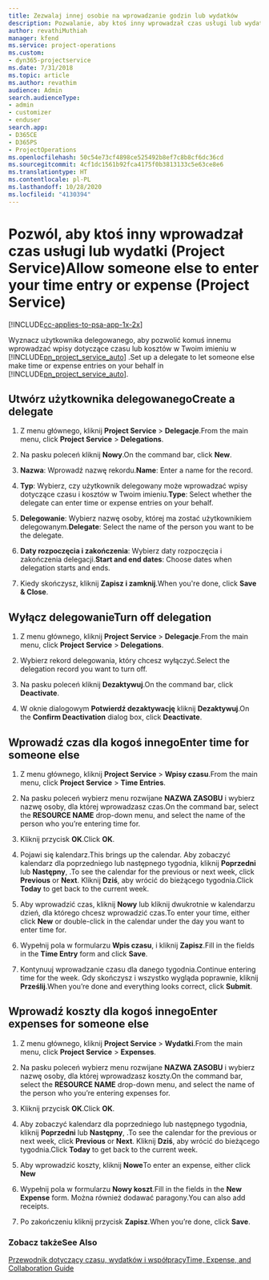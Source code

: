 ```yaml
---
title: Zezwalaj innej osobie na wprowadzanie godzin lub wydatków
description: Pozwalanie, aby ktoś inny wprowadzał czas usługi lub wydatki w Project Service
author: revathiMuthiah
manager: kfend
ms.service: project-operations
ms.custom:
- dyn365-projectservice
ms.date: 7/31/2018
ms.topic: article
ms.author: revathim
audience: Admin
search.audienceType:
- admin
- customizer
- enduser
search.app:
- D365CE
- D365PS
- ProjectOperations
ms.openlocfilehash: 50c54e73cf4898ce525492b8ef7c8b8cf6dc36cd
ms.sourcegitcommit: 4cf1dc1561b92fca4175f0b3813133c5e63ce8e6
ms.translationtype: HT
ms.contentlocale: pl-PL
ms.lasthandoff: 10/28/2020
ms.locfileid: "4130394"
---
```

# <a name="allow-someone-else-to-enter-your-time-entry-or-expense-project-service"></a><span data-ttu-id="4739f-103">Pozwól, aby ktoś inny wprowadzał czas usługi lub wydatki (Project Service)</span><span class="sxs-lookup"><span data-stu-id="4739f-103">Allow someone else to enter your time entry or expense (Project Service)</span></span>

[!INCLUDE[cc-applies-to-psa-app-1x-2x](../includes/cc-applies-to-psa-app-1x-2x.md)]

<span data-ttu-id="4739f-104">Wyznacz użytkownika delegowanego, aby pozwolić komuś innemu wprowadzać wpisy dotyczące czasu lub kosztów w Twoim imieniu w [!INCLUDE[pn_project_service_auto](../includes/pn-project-service-auto.md)] .</span><span class="sxs-lookup"><span data-stu-id="4739f-104">Set up a delegate to let someone else make time or expense entries on your behalf in [!INCLUDE[pn_project_service_auto](../includes/pn-project-service-auto.md)].</span></span>  
  
## <a name="create-a-delegate"></a><span data-ttu-id="4739f-105">Utwórz użytkownika delegowanego</span><span class="sxs-lookup"><span data-stu-id="4739f-105">Create a delegate</span></span>  
  
1.  <span data-ttu-id="4739f-106">Z menu głównego, kliknij **Project Service** > **Delegacje**.</span><span class="sxs-lookup"><span data-stu-id="4739f-106">From the main menu, click **Project Service** > **Delegations**.</span></span>  
  
2.  <span data-ttu-id="4739f-107">Na pasku poleceń kliknij **Nowy**.</span><span class="sxs-lookup"><span data-stu-id="4739f-107">On the command bar, click **New**.</span></span>  
  
3. <span data-ttu-id="4739f-108">**Nazwa**: Wprowadź nazwę rekordu.</span><span class="sxs-lookup"><span data-stu-id="4739f-108">**Name**: Enter a name for the record.</span></span>  
  
4. <span data-ttu-id="4739f-109">**Typ**: Wybierz, czy użytkownik delegowany może wprowadzać wpisy dotyczące czasu i kosztów w Twoim imieniu.</span><span class="sxs-lookup"><span data-stu-id="4739f-109">**Type**: Select whether the delegate can enter time or expense entries on your behalf.</span></span>  
  
5. <span data-ttu-id="4739f-110">**Delegowanie**: Wybierz nazwę osoby, której ma zostać użytkownikiem delegowanym.</span><span class="sxs-lookup"><span data-stu-id="4739f-110">**Delegate**: Select the name of the person you want to be the delegate.</span></span>  
  
6. <span data-ttu-id="4739f-111">**Daty rozpoczęcia i zakończenia**: Wybierz daty rozpoczęcia i zakończenia delegacji.</span><span class="sxs-lookup"><span data-stu-id="4739f-111">**Start and end dates**: Choose dates when delegation starts and ends.</span></span>  
  
7.  <span data-ttu-id="4739f-112">Kiedy skończysz, kliknij **Zapisz i zamknij**.</span><span class="sxs-lookup"><span data-stu-id="4739f-112">When you're done, click **Save & Close**.</span></span>  
  
## <a name="turn-off-delegation"></a><span data-ttu-id="4739f-113">Wyłącz delegowanie</span><span class="sxs-lookup"><span data-stu-id="4739f-113">Turn off delegation</span></span>  
  
1.  <span data-ttu-id="4739f-114">Z menu głównego, kliknij **Project Service** > **Delegacje**.</span><span class="sxs-lookup"><span data-stu-id="4739f-114">From the main menu, click **Project Service** > **Delegations**.</span></span>  
  
2.  <span data-ttu-id="4739f-115">Wybierz rekord delegowania, który chcesz wyłączyć.</span><span class="sxs-lookup"><span data-stu-id="4739f-115">Select the delegation record you want to turn off.</span></span>  
  
3.  <span data-ttu-id="4739f-116">Na pasku poleceń kliknij **Dezaktywuj**.</span><span class="sxs-lookup"><span data-stu-id="4739f-116">On the command bar, click **Deactivate**.</span></span>  
  
4.  <span data-ttu-id="4739f-117">W oknie dialogowym **Potwierdź dezaktywację** kliknij **Dezaktywuj**.</span><span class="sxs-lookup"><span data-stu-id="4739f-117">On the **Confirm Deactivation** dialog box, click **Deactivate**.</span></span>  
  
## <a name="enter-time-for-someone-else"></a><span data-ttu-id="4739f-118">Wprowadź czas dla kogoś innego</span><span class="sxs-lookup"><span data-stu-id="4739f-118">Enter time for someone else</span></span>  
  
1.  <span data-ttu-id="4739f-119">Z menu głównego, kliknij **Project Service** > **Wpisy czasu**.</span><span class="sxs-lookup"><span data-stu-id="4739f-119">From the main menu, click **Project Service** > **Time Entries**.</span></span>  
  
2.  <span data-ttu-id="4739f-120">Na pasku poleceń wybierz menu rozwijane **NAZWA ZASOBU** i wybierz nazwę osoby, dla której wprowadzasz czas.</span><span class="sxs-lookup"><span data-stu-id="4739f-120">On the command bar, select the **RESOURCE NAME** drop-down menu, and select the name of the person who you’re entering time for.</span></span>  
  
3.  <span data-ttu-id="4739f-121">Kliknij przycisk **OK**.</span><span class="sxs-lookup"><span data-stu-id="4739f-121">Click **OK**.</span></span>  
  
4.  <span data-ttu-id="4739f-122">Pojawi się kalendarz.</span><span class="sxs-lookup"><span data-stu-id="4739f-122">This brings up the calendar.</span></span> <span data-ttu-id="4739f-123">Aby zobaczyć kalendarz dla poprzedniego lub następnego tygodnia, kliknij **Poprzedni** lub **Następny**, .</span><span class="sxs-lookup"><span data-stu-id="4739f-123">To see the calendar for the previous or next week, click **Previous** or **Next**.</span></span> <span data-ttu-id="4739f-124">Kliknij **Dziś**, aby wrócić do bieżącego tygodnia.</span><span class="sxs-lookup"><span data-stu-id="4739f-124">Click **Today** to get back to the current week.</span></span>  
  
5.  <span data-ttu-id="4739f-125">Aby wprowadzić czas, kliknij **Nowy** lub kliknij dwukrotnie w kalendarzu dzień, dla którego chcesz wprowadzić czas.</span><span class="sxs-lookup"><span data-stu-id="4739f-125">To enter your time, either click **New** or double-click in the calendar under the day you want to enter time for.</span></span>  
  
6.  <span data-ttu-id="4739f-126">Wypełnij pola w formularzu **Wpis czasu**, i kliknij **Zapisz**.</span><span class="sxs-lookup"><span data-stu-id="4739f-126">Fill in the fields in the **Time Entry** form and click **Save**.</span></span>  
  
7.  <span data-ttu-id="4739f-127">Kontynuuj wprowadzanie czasu dla danego tygodnia.</span><span class="sxs-lookup"><span data-stu-id="4739f-127">Continue entering time for the week.</span></span> <span data-ttu-id="4739f-128">Gdy skończysz i wszystko wygląda poprawnie, kliknij **Prześlij**.</span><span class="sxs-lookup"><span data-stu-id="4739f-128">When you’re done and everything looks correct, click **Submit**.</span></span>  
  
## <a name="enter-expenses-for-someone-else"></a><span data-ttu-id="4739f-129">Wprowadź koszty dla kogoś innego</span><span class="sxs-lookup"><span data-stu-id="4739f-129">Enter expenses for someone else</span></span>  
  
1.  <span data-ttu-id="4739f-130">Z menu głównego, kliknij **Project Service** > **Wydatki**.</span><span class="sxs-lookup"><span data-stu-id="4739f-130">From the main menu, click **Project Service** > **Expenses**.</span></span>  
  
2.  <span data-ttu-id="4739f-131">Na pasku poleceń wybierz menu rozwijane **NAZWA ZASOBU** i wybierz nazwę osoby, dla której wprowadzasz koszty.</span><span class="sxs-lookup"><span data-stu-id="4739f-131">On the command bar, select the **RESOURCE NAME** drop-down menu, and select the name of the person who you’re entering expenses for.</span></span>  
  
3.  <span data-ttu-id="4739f-132">Kliknij przycisk **OK**.</span><span class="sxs-lookup"><span data-stu-id="4739f-132">Click **OK**.</span></span>  
  
4.  <span data-ttu-id="4739f-133">Aby zobaczyć kalendarz dla poprzedniego lub następnego tygodnia, kliknij **Poprzedni** lub **Następny**, .</span><span class="sxs-lookup"><span data-stu-id="4739f-133">To see the calendar for the previous or next week, click **Previous** or **Next**.</span></span> <span data-ttu-id="4739f-134">Kliknij **Dziś**, aby wrócić do bieżącego tygodnia.</span><span class="sxs-lookup"><span data-stu-id="4739f-134">Click **Today** to get back to the current week.</span></span>  
  
5.  <span data-ttu-id="4739f-135">Aby wprowadzić koszty, kliknij **Nowe**</span><span class="sxs-lookup"><span data-stu-id="4739f-135">To enter an expense, either click **New**</span></span>  
  
6.  <span data-ttu-id="4739f-136">Wypełnij pola w formularzu **Nowy koszt**.</span><span class="sxs-lookup"><span data-stu-id="4739f-136">Fill in the fields in the **New Expense** form.</span></span> <span data-ttu-id="4739f-137">Można również dodawać paragony.</span><span class="sxs-lookup"><span data-stu-id="4739f-137">You can also add receipts.</span></span>  
  
7.  <span data-ttu-id="4739f-138">Po zakończeniu kliknij przycisk **Zapisz**.</span><span class="sxs-lookup"><span data-stu-id="4739f-138">When you’re done, click **Save**.</span></span>  
  
### <a name="see-also"></a><span data-ttu-id="4739f-139">Zobacz także</span><span class="sxs-lookup"><span data-stu-id="4739f-139">See Also</span></span>  
 [<span data-ttu-id="4739f-140">Przewodnik dotyczący czasu, wydatków i współpracy</span><span class="sxs-lookup"><span data-stu-id="4739f-140">Time, Expense, and Collaboration Guide</span></span>](../psa/time-expense-collaboration-guide.md)
